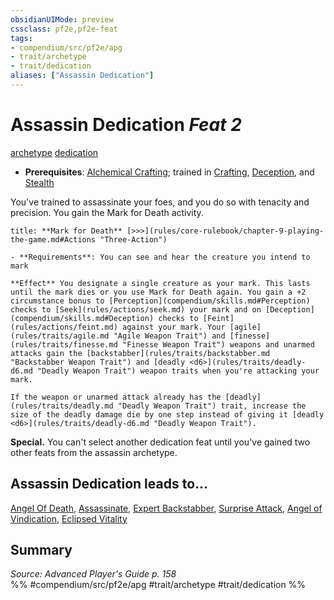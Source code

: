 ```yaml
---
obsidianUIMode: preview
cssclass: pf2e,pf2e-feat
tags:
- compendium/src/pf2e/apg
- trait/archetype
- trait/dedication
aliases: ["Assassin Dedication"]
---
```

# Assassin Dedication  *Feat 2*  
[archetype](archetype.md "Archetype Feat Trait")  [dedication](dedication.md "Dedication Feat Trait")  

- **Prerequisites**: [Alchemical Crafting](alchemical-crafting.md); trained in [Crafting](skills.md#Crafting), [Deception](skills.md#Deception), and [Stealth](skills.md#Stealth)

You've trained to assassinate your foes, and you do so with tenacity and precision. You gain the Mark for Death activity.

```ad-embed-ability
title: **Mark for Death** [>>>](rules/core-rulebook/chapter-9-playing-the-game.md#Actions "Three-Action")

- **Requirements**: You can see and hear the creature you intend to mark

**Effect** You designate a single creature as your mark. This lasts until the mark dies or you use Mark for Death again. You gain a +2 circumstance bonus to [Perception](compendium/skills.md#Perception) checks to [Seek](rules/actions/seek.md) your mark and on [Deception](compendium/skills.md#Deception) checks to [Feint](rules/actions/feint.md) against your mark. Your [agile](rules/traits/agile.md "Agile Weapon Trait") and [finesse](rules/traits/finesse.md "Finesse Weapon Trait") weapons and unarmed attacks gain the [backstabber](rules/traits/backstabber.md "Backstabber Weapon Trait") and [deadly <d6>](rules/traits/deadly-d6.md "Deadly Weapon Trait") weapon traits when you're attacking your mark.

If the weapon or unarmed attack already has the [deadly](rules/traits/deadly.md "Deadly Weapon Trait") trait, increase the size of the deadly damage die by one step instead of giving it [deadly <d6>](rules/traits/deadly-d6.md "Deadly Weapon Trait").
```

**Special.** You can't select another dedication feat until you've gained two other feats from the assassin archetype.

## Assassin Dedication leads to...

[Angel Of Death](angel-of-death-apg.md), [Assassinate](assassinate-apg.md), [Expert Backstabber](expert-backstabber-apg.md), [Surprise Attack](surprise-attack-apg.md), [Angel of Vindication](angel-of-vindication-lokl.md), [Eclipsed Vitality](eclipsed-vitality-lokl.md)

## Summary

*Source: Advanced Player's Guide p. 158*  
%% #compendium/src/pf2e/apg #trait/archetype #trait/dedication %%